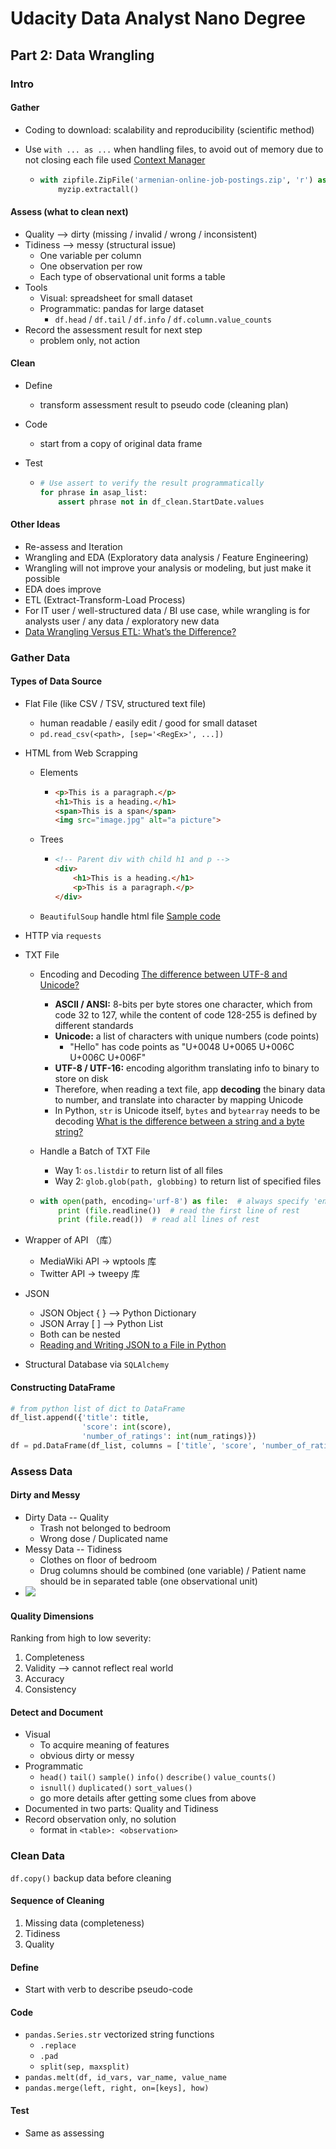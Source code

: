 # Udacity Data Analyst Nano Degree

## Part 2: Data Wrangling

### Intro

#### Gather

- Coding to download: scalability and reproducibility (scientific method)

- Use `with ... as ...` when handling files, to avoid out of memory due to not closing each file used     [Context Manager](https://jeffknupp.com/blog/2016/03/07/python-with-context-managers/)

  - ```python
    with zipfile.ZipFile('armenian-online-job-postings.zip', 'r') as myzip:
        myzip.extractall()
    ```


#### Assess (what to clean next)

- Quality --> dirty (missing / invalid / wrong / inconsistent)
- Tidiness --> messy (structural issue)
  - One variable per column
  - One observation per row
  - Each type of observational unit forms a table
- Tools
  - Visual: spreadsheet for small dataset
  - Programmatic: pandas for large dataset
    - `df.head` / `df.tail` / `df.info` / `df.column.value_counts` 
- Record the assessment result for next step
  - problem only, not action

#### Clean

- Define

  - transform assessment result to pseudo code (cleaning plan)

- Code

  - start from a copy of original data frame

- Test

  - ```python
    # Use assert to verify the result programmatically
    for phrase in asap_list:
        assert phrase not in df_clean.StartDate.values
    ```

#### Other Ideas

- Re-assess and Iteration
- Wrangling and EDA (Exploratory data analysis / Feature Engineering)
- Wrangling will not improve your analysis or modeling, but just make it possible
- EDA does improve
- ETL (Extract-Transform-Load Process)
- For IT user / well-structured data / BI use case, while wrangling is for analysts user / any data / exploratory new data 
- [Data Wrangling Versus ETL: What’s the Difference?](https://tdwi.org/articles/2017/02/10/data-wrangling-and-etl-differences.aspx)


### Gather Data

#### Types of Data Source

- Flat File (like CSV / TSV, structured text file)

  - human readable / easily edit / good for small dataset
  - `pd.read_csv(<path>, [sep='<RegEx>', ...])` 

- HTML from Web Scrapping

  - Elements

    - ```html
      <p>This is a paragraph.</p>
      <h1>This is a heading.</h1>
      <span>This is a span</span>
      <img src="image.jpg" alt="a picture">
      ```

  - Trees

    - ```html
      <!-- Parent div with child h1 and p -->
      <div>
          <h1>This is a heading.</h1>
          <p>This is a paragraph.</p>
      </div>
      ```

  - `BeautifulSoup` handle html file     [Sample code](../2_Wrangling_Code/gathering_html.ipynb)

- HTTP via `requests` 

- TXT File

  - Encoding and Decoding    [The difference between UTF-8 and Unicode?](http://www.polylab.dk/utf8-vs-unicode.html)
    - **ASCII / ANSI:** 8-bits per byte stores one character, which from code 32 to 127, while the content of code 128-255 is defined by different standards
    - **Unicode:** a list of characters with unique numbers (code points)
      - "Hello" has code points as "U+0048 U+0065 U+006C U+006C U+006F"
    - **UTF-8 / UTF-16:** encoding algorithm translating info to binary to store on disk
    - Therefore, when reading a text file, app **decoding** the binary data to number, and translate into character by mapping Unicode
    - In Python, `str` is Unicode itself, `bytes` and `bytearray` needs to be decoding     [What is the difference between a string and a byte string?](https://stackoverflow.com/questions/6224052/what-is-the-difference-between-a-string-and-a-byte-string)

  - Handle a Batch of TXT File

    - Way 1: `os.listdir` to return list of all files
    - Way 2: `glob.glob(path, globbing)` to return list of specified files

  - ```python
    with open(path, encoding='urf-8') as file:  # always specify 'encoding'
        print (file.readline())  # read the first line of rest
        print (file.read())  # read all lines of rest    
    ```

- Wrapper of API （库）

  - MediaWiki API → wptools 库
  - Twitter API → tweepy 库

- JSON

  - JSON Object { } --> Python Dictionary
  - JSON Array [ ] --> Python List
  - Both can be nested
  - [Reading and Writing JSON to a File in Python](http://stackabuse.com/reading-and-writing-json-to-a-file-in-python/) 

- Structural Database via `SQLAlchemy` 

#### Constructing DataFrame

```python
# from python list of dict to DataFrame
df_list.append({'title': title,
                'score': int(score),
                'number_of_ratings': int(num_ratings)})
df = pd.DataFrame(df_list, columns = ['title', 'score', 'number_of_ratings'])
```

### Assess Data

#### Dirty and Messy

- Dirty Data -- Quality
  - Trash not belonged to bedroom
  - Wrong dose / Duplicated name
- Messy Data -- Tidiness
  - Clothes on floor of bedroom
  - Drug columns should be combined (one variable) / Patient name should be in separated table (one observational unit)
- ![](https://d17h27t6h515a5.cloudfront.net/topher/2017/October/59dc65ad_screenshot-2017-10-10-02.10.18/screenshot-2017-10-10-02.10.18.png)

#### Quality Dimensions

Ranking from high to low severity:

1. Completeness
2. Validity --> cannot reflect real world
3. Accuracy
4. Consistency

#### Detect and Document

- Visual
  - To acquire meaning of features
  - obvious dirty or messy
- Programmatic
  - `head()` `tail()` `sample()` `info()` `describe()` `value_counts()` 
  - `isnull()` `duplicated()` `sort_values()` 
  - go more details after getting some clues from above
- Documented in two parts: Quality and Tidiness
- Record observation only, no solution
  - format in `<table>: <observation>`

### Clean Data

`df.copy()` backup data before cleaning

#### Sequence of Cleaning

1. Missing data (completeness)
2. Tidiness
3. Quality

#### Define

- Start with verb to describe pseudo-code

#### Code

- `pandas.Series.str` vectorized string functions
  - `.replace` 
  - `.pad` 
  - `split(sep, maxsplit)` 
- `pandas.melt(df, id_vars, var_name, value_name` 
- `pandas.merge(left, right, on=[keys], how)` 

#### Test

- Same as assessing

